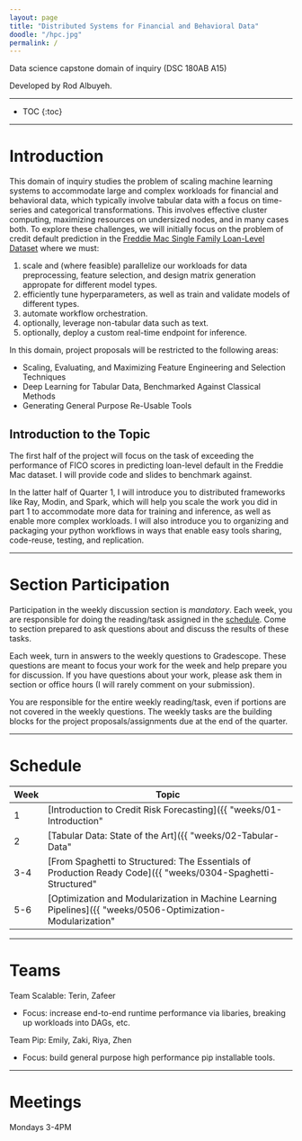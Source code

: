 ```yaml
---
layout: page
title: "Distributed Systems for Financial and Behavioral Data"
doodle: "/hpc.jpg"
permalink: /
---
```


Data science capstone domain of inquiry (DSC 180AB A15)

Developed by Rod Albuyeh.

---
* TOC
{:toc}

---

# Introduction

This domain of inquiry studies the problem of scaling machine learning 
systems to accommodate large and complex workloads for financial and behavioral 
data, which typically involve tabular data with a focus on time-series and 
categorical transformations. This involves effective cluster 
computing, maximizing resources on undersized nodes, and in many cases both. To 
explore these challenges, we will initially focus on the problem of credit default
prediction in the 
[Freddie Mac Single Family Loan-Level Dataset](https://www.freddiemac.com/research/datasets/sf-loanlevel-dataset) 
where we must: 
1. scale and (where feasible) parallelize our workloads for data preprocessing, feature selection, 
and design matrix generation appropate for different model types.
2. efficiently tune hyperparameters, as well as train and validate models of different types. 
3. automate workflow orchestration.  
4. optionally, leverage non-tabular data such as text.
5. optionally, deploy a custom real-time endpoint for inference. 

In this domain, project proposals will be restricted to the following
areas:
* Scaling, Evaluating, and Maximizing Feature Engineering and Selection Techniques 
* Deep Learning for Tabular Data, Benchmarked Against Classical Methods 
* Generating General Purpose Re-Usable Tools  


## Introduction to the Topic

The first half of the project will focus on the task of exceeding the 
performance of FICO scores in predicting loan-level default in the Freddie
Mac dataset. I will provide code and slides to benchmark against. 

In the latter half of Quarter 1, I will introduce you to distributed frameworks 
like Ray, Modin, and Spark, which will help you scale the work you did in part 1 
to accommodate more data for training and inference, as well as enable more complex
workloads. I will also introduce you to organizing and packaging your python workflows
in ways that enable easy tools sharing, code-reuse, testing, and replication. 


---

# Section Participation

Participation in the weekly discussion section is *mandatory*. Each
week, you are responsible for doing the reading/task assigned in the
[schedule](#schedule). Come to section prepared to ask questions about
and discuss the results of these tasks.

Each week, turn in answers to the weekly questions to Gradescope. These
questions are meant to focus your work for the week and help prepare
you for discussion. If you have questions about your work, please ask
them in section or office hours (I will rarely comment on your
submission).

You are responsible for the entire weekly reading/task, even if
portions are not covered in the weekly questions. The weekly tasks are
the building blocks for the project proposals/assignments due at the
end of the quarter.

---

# Schedule

|Week|Topic|
|--|--|
|1|[Introduction to Credit Risk Forecasting]({{ "weeks/01-Introduction" | absolute_url }})|
|2|[Tabular Data: State of the Art]({{ "weeks/02-Tabular-Data" | absolute_url }})|
|3-4|[From Spaghetti to Structured: The Essentials of Production Ready Code]({{ "weeks/0304-Spaghetti-Structured" | absolute_url }})|
|5-6|[Optimization and Modularization in Machine Learning Pipelines]({{ "weeks/0506-Optimization-Modularization" | absolute_url }})|


---

# Teams

Team Scalable: Terin, Zafeer
* Focus: increase end-to-end runtime performance via libaries, breaking up workloads into DAGs, etc.

Team Pip: Emily, Zaki, Riya, Zhen
* Focus: build general purpose high performance pip installable tools.

---

# Meetings

Mondays 3-4PM



